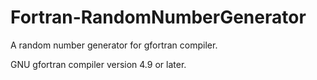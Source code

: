 # Fortran-RandomNumberGenerator
A random number generator for gfortran compiler.

GNU gfortran compiler version 4.9 or later.

